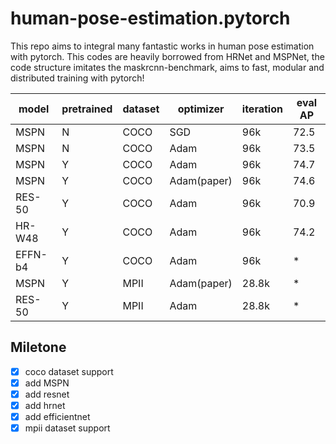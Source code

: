 # human-pose-estimation.pytorch
This repo aims to integral many fantastic works in human pose estimation with pytorch. This codes are heavily borrowed from HRNet and MSPNet, the code structure imitates the maskrcnn-benchmark, aims to fast, modular and distributed training with pytorch! 

| model   | pretrained | dataset | optimizer   | iteration | eval AP |
| ------- | ---------- | ------- | ----------- | --------- | ------- |
| MSPN    | N          | COCO    | SGD         | 96k       | 72.5    |
| MSPN    | N          | COCO    | Adam        | 96k       | 73.5    |
| MSPN    | Y          | COCO    | Adam        | 96k       | 74.7    |
| MSPN    | Y          | COCO    | Adam(paper) | 96k       | 74.6    |
| RES-50  | Y          | COCO    | Adam        | 96k       | 70.9    |
| HR-W48  | Y          | COCO    | Adam        | 96k       | 74.2    |
| EFFN-b4 | Y          | COCO    | Adam        | 96k       | *       |
| MSPN    | Y          | MPII    | Adam(paper) | 28.8k     | *       |
| RES-50  | Y          | MPII    | Adam        | 28.8k     | *       |


## Miletone

- [x] coco dataset support
- [x] add MSPN
- [x] add resnet
- [x] add hrnet
- [x] add efficientnet
- [x] mpii dataset support